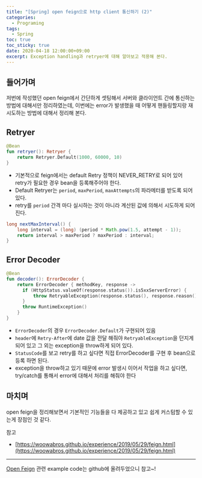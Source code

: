 ```yaml
---
title: "[Spring] open feign으로 http client 통신하기 (2)" 
categories:
  - Programing
tags:
  - Spring
toc: true
toc_sticky: true
date: 2020-04-18 12:00:00+09:00 
excerpt: Exception handling과 retryer에 대해 알아보고 적용해 본다.
---
```


## 들어가며
저번에 작성했던 open feign에서 간단하게 셋팅해서 서버와 클라이언트 간에 통신하는 방법에 대해서만
정리하였는데, 이번에는 error가 발생했을 때 어떻게 핸들링할지랑 재시도하는 방법에 대해서 정리해 본다.

## Retryer

```kotlin
@Bean
fun retryer(): Retryer {
    return Retryer.Default(1000, 60000, 10)
}
```

- 기본적으로 feign에서는 default Retry 정책이 NEVER_RETRY로 되어 있어 retry가 필요한 경우 bean을 등록해주어야 한다.
- Default Retryer는 `period`, `maxPeriod`, `maxAttempts`의 파라메터를 받도록 되어 있다.
- retry를 `period` 간격 마다 실시하는 것이 아니라 계산된 값에 의해서 시도하게 되어진다.

```java
long nextMaxInterval() {
    long interval = (long) (period * Math.pow(1.5, attempt - 1));
    return interval > maxPeriod ? maxPeriod : interval;
}
```

## Error Decoder

```kotlin
@Bean
fun decoder(): ErrorDecoder {
    return ErrorDecoder { methodKey, response ->
      if (HttpStatus.valueOf(response.status()).is5xxServerError) {
          throw RetryableException(response.status(), response.reason(), Request.HttpMethod.GET, Date(), response.request())
      }
      throw RuntimeException()
    }
}
```

- `ErrorDecoder`의 경우 `ErrorDecoder.Default`가 구현되어 있음
- `header`에 `Retry-After`에 date 값을 전달 해줘야 `RetryableException`을 던지게 되어 있고 그 외는 exception을 throw하게 되어 있다.
- `StatusCode`를 보고 retry를 하고 싶다면 직접 ErrorDecoder를 구현 후 bean으로 등록 하면 된다.
- exception을 throw하고 있기 때문에 error 발생시 이어서 작업을 하고 싶다면, try/catch를 통해서 error에 대해서 처리를 해줘야 한다


## 마치며
open feign을 정리해보면서 기본적인 기능들을 다 제공하고 있고 쉽게 커스텀할 수 있는게 장점인 것 같다. 

참고
- [https://woowabros.github.io/experience/2019/05/29/feign.html](https://woowabros.github.io/experience/2019/05/29/feign.html)

- - - 
[Open Feign](https://github.com/KangWooJin/spring-study/tree/master/open-feign)
관련 example code는 github에 올려두었으니 참고~!